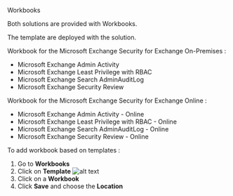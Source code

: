 Workbooks

Both solutions are provided with Workbooks.

The template are deployed with the solution.

Workbook for the Microsoft Exchange Security for Exchange On-Premises :
  * Microsoft Exchange Admin Activity
  * Microsoft Exchange Least Privilege with RBAC
  * Microsoft Exchange Search AdminAuditLog
  * Microsoft Exchange Security Review

Workbook for the Microsoft Exchange Security for Exchange Online :
  * Microsoft Exchange Admin Activity - Online
  * Microsoft Exchange Least Privilege with RBAC - Online
  * Microsoft Exchange Search AdminAuditLog - Online
  * Microsoft Exchange Security Review - Online

To add workbook based on templates :
1. Go to **Workbooks**
2. Click on **Template**
   ![alt text](https://github.com/nlepagnez/ESI-PublicContent/blob/main/Documentations/Images/Image52.png)
3. Click on a **Workbook**
4. Click **Save** and choose the **Location**